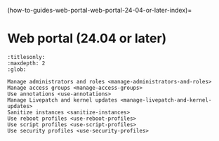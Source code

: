 (how-to-guides-web-portal-web-portal-24-04-or-later-index)=
# Web portal (24.04 or later)

```{toctree}
:titlesonly:
:maxdepth: 2
:glob:

Manage administrators and roles <manage-administrators-and-roles>
Manage access groups <manage-access-groups>
Use annotations <use-annotations>
Manage Livepatch and kernel updates <manage-livepatch-and-kernel-updates>
Sanitize instances <sanitize-instances>
Use reboot profiles <use-reboot-profiles>
Use script profiles <use-script-profiles>
Use security profiles <use-security-profiles>
